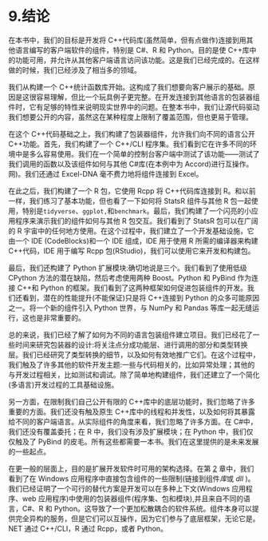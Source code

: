 # 9.结论

在本书中，我们的目标是开发将 C++代码库(虽然简单，但有点做作)连接到用其他语言编写的客户端软件的组件，特别是 C#、R 和 Python。目的是使 C++库中的功能可用，并允许从其他客户端语言访问该功能。这是我们已经完成的。在这样做的时候，我们已经涉及了相当多的领域。

我们从构建一个 C++统计函数库开始。这构成了我们想要向客户展示的基础。原因是这很容易理解，但比一个玩具例子更完整。在开发连接到其他语言的包装器组件时，它有足够的特性来说明现实世界中的问题。在整本书中，我们让源代码驱动我们想要公开的内容，虽然这在某种程度上限制了覆盖范围，但也更易于管理。

在这个 C++代码基础之上，我们构建了包装器组件，允许我们向不同的语言公开 C++功能。首先，我们构建了一个 C++/CLI 程序集。我们看到它在许多不同的环境中是多么容易使用。我们在一个简单的控制台客户端中测试了该功能——测试了我们调用的函数以及该组件如何与其他 C#库(在本例中为 Accord)进行互操作。网)。我们还通过 Excel-DNA 毫不费力地将组件连接到 Excel。

在此之后，我们构建了一个 R 包，它使用 Rcpp 将 C++代码库连接到 R。和以前一样，我们练习了基本功能，但也看了一下如何将 StatsR 组件与其他 R 包一起使用，特别是`tidyverse`、`ggplot,`和`benchmark`。最后，我们构建了一个闪亮的小应用程序来演示我们的组件如何与其他 R 包交互。我们看到了 StatsR 包可以在广阔的 R 宇宙中的任何地方使用。在这个过程中，我们建立了一个开发基础设施，它由一个 IDE (CodeBlocks)和一个 IDE 组成，IDE 用于使用 R 所需的编译器来构建 C++代码，IDE 用于编写 Rcpp 包(RStudio)，我们可以使用它来开发和构建包。

最后，我们还构建了 Python 扩展模块:确切地说是三个。我们看到了使用低级 CPython 方法的潜在缺陷，然后考虑使用两种 Boost。Python 和 PyBind 作为连接 C++和 Python 的框架。我们看到了这两种框架如何促进包装组件的开发。我们还看到，潜在的性能提升(不能保证)只是将 C++连接到 Python 的众多可能原因之一。将一个新的组件引入 Python 世界，与 NumPy 和 Pandas 等库一起无缝运行，这也是非常重要的。

总的来说，我们已经了解了如何为不同的语言包装组件建立项目。我们已经花了一些时间来研究包装器的设计:将关注点分成功能层、进行调用的部分和类型转换层。我们已经研究了类型转换的细节，以及如何有效地推广它们。在这个过程中，我们触及了许多其他的软件开发主题:一些与代码相关的，比如异常处理；其他的与开发过程相关，比如测试和调试。除了简单地构建组件，我们还建立了一个简化(多语言)开发过程的工具基础设施。

另一方面，在限制我们自己公开有限的 C++库中的底层功能时，我们忽略了许多重要的方面。我们还没有触及原生 C++库中的线程和并发性，以及如何将其暴露给不同的客户端语言。从实际组件的角度来看，我们忽略了许多方面。在 C#中，我们还没有覆盖委托；在 R 中，我们没有涉及扩展模块；在 Python 中，我们仅仅触及了 PyBind 的皮毛。所有这些都需要一本书。我们在这里提供的是未来发展的一些起点。

在更一般的层面上，目的是扩展开发软件时可用的架构选择。在第 [2](02.html) 章中，我们看到了在 Windows 应用程序中直接包含组件的一些限制(链接到组件*库*或 *dll* )。我们已经证明了一个可行的替代方案是开发可以在多种上下文(Windows 应用程序、web 应用程序)中使用的包装器组件(程序集、包和模块),并且来自不同的语言，C#、R 和 Python。这导致了一个更加松散耦合的软件系统。组件本身可以提供完全异构的服务，但是它们可以互操作，因为它们参与了底层框架，无论它是。NET 通过 C++/CLI，R 通过 Rcpp，或者 Python。